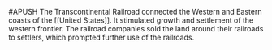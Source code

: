 #APUSH 
The Transcontinental Railroad connected the Western and Eastern coasts of the [[United States]]. It stimulated growth and settlement of the western frontier. The railroad companies sold the land around their railroads to settlers, which prompted further use of the railroads.